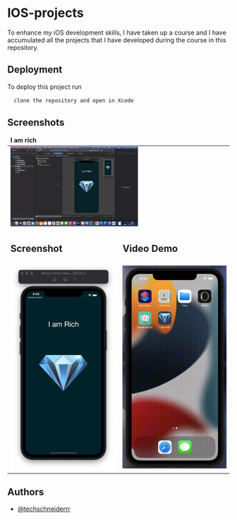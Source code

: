 # IOS-projects

To enhance my iOS development skills, I have taken up a course and I have accumulated all the projects that I have developed during the course in this repository.



## Deployment

To deploy this project run

```bash
  clone the repository and open in Xcode
```


## Screenshots

<center>
<table>
    <thead>
		<td colSpan="2">
			<b>I am rich</b>
		</td>
    </thead>
    <tr>
		<td colSpan="2">
			<img width="289" alt="code-one" src="https://github.com/techschneiderrr/IOS-projects/blob/main/repository%20assets/Screenshot%202022-01-06%20at%208.45.31%20AM.png">
		</td>
    </tr>
    <tr>
		<td>
			<h2>Screenshot</h2>
		</td>
        <td>
			<h2>Video Demo</h2>
		</td>
    </tr>
	<tr>
		<td>
			<img width="289" alt="code-one" src="https://github.com/techschneiderrr/IOS-projects/blob/main/repository%20assets/Screenshot%202022-01-06%20at%208.46.08%20AM.png">
		</td>
		<td>
			<img width="306" alt="render-one" src="https://github.com/techschneiderrr/IOS-projects/blob/main/repository%20assets/%20i%20am%20rich.gif">
		</td>
	</tr>
	</table>
</center>




## Authors

- [@techschneiderrr](https://github.com/techschneiderrr)

